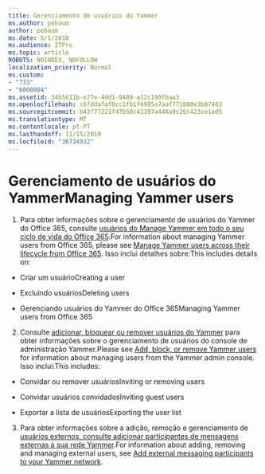 ```yaml
---
title: Gerenciamento de usuários do Yammer
ms.author: pebaum
author: pebaum
ms.date: 5/1/2018
ms.audience: ITPro
ms.topic: article
ROBOTS: NOINDEX, NOFOLLOW
localization_priority: Normal
ms.custom:
- "733"
- "6000004"
ms.assetid: 34b5611b-e77e-4dd1-9480-a12c190fbaa3
ms.openlocfilehash: c6fddafaf0cc1fb1f6985a7aaf771688e3b87483
ms.sourcegitcommit: b43f77221f47b50c41197a448a9c26c423ce1ad5
ms.translationtype: MT
ms.contentlocale: pt-PT
ms.lasthandoff: 11/15/2019
ms.locfileid: "36734932"
---
```

# <a name="managing-yammer-users"></a><span data-ttu-id="58f33-102">Gerenciamento de usuários do Yammer</span><span class="sxs-lookup"><span data-stu-id="58f33-102">Managing Yammer users</span></span>

1. <span data-ttu-id="58f33-103">Para obter informações sobre o gerenciamento de usuários do Yammer do Office 365, consulte [usuários do Manage Yammer em todo o seu ciclo de vida do Office 365](https://docs.microsoft.com/yammer/manage-yammer-users/manage-users-across-their-lifecycle).</span><span class="sxs-lookup"><span data-stu-id="58f33-103">For information about managing Yammer users from Office 365, please see [Manage Yammer users across their lifecycle from Office 365](https://docs.microsoft.com/yammer/manage-yammer-users/manage-users-across-their-lifecycle).</span></span> <span data-ttu-id="58f33-104">Isso inclui detalhes sobre:</span><span class="sxs-lookup"><span data-stu-id="58f33-104">This includes details on:</span></span>

  - <span data-ttu-id="58f33-105">Criar um usuário</span><span class="sxs-lookup"><span data-stu-id="58f33-105">Creating a user</span></span>

  - <span data-ttu-id="58f33-106">Excluindo usuários</span><span class="sxs-lookup"><span data-stu-id="58f33-106">Deleting users</span></span>

  - <span data-ttu-id="58f33-107">Gerenciando usuários do Yammer do Office 365</span><span class="sxs-lookup"><span data-stu-id="58f33-107">Managing Yammer users from Office 365</span></span>

2. <span data-ttu-id="58f33-108">Consulte [adicionar, bloquear ou remover usuários do Yammer](http://alchemyportal.azurewebsites.net/Rule/ManageYammer%20users%20across%20their%20lifecycle%20from%20Office%20365) para obter informações sobre o gerenciamento de usuários do console de administração Yammer.</span><span class="sxs-lookup"><span data-stu-id="58f33-108">Please see [Add, block, or remove Yammer users](http://alchemyportal.azurewebsites.net/Rule/ManageYammer%20users%20across%20their%20lifecycle%20from%20Office%20365) for information about managing users from the Yammer admin console.</span></span> <span data-ttu-id="58f33-109">Isso inclui:</span><span class="sxs-lookup"><span data-stu-id="58f33-109">This includes:</span></span>

  - <span data-ttu-id="58f33-110">Convidar ou remover usuários</span><span class="sxs-lookup"><span data-stu-id="58f33-110">Inviting or removing users</span></span>

  - <span data-ttu-id="58f33-111">Convidar usuários convidados</span><span class="sxs-lookup"><span data-stu-id="58f33-111">Inviting guest users</span></span>

  - <span data-ttu-id="58f33-112">Exportar a lista de usuários</span><span class="sxs-lookup"><span data-stu-id="58f33-112">Exporting the user list</span></span>

3. <span data-ttu-id="58f33-113">Para obter informações sobre a adição, remoção e gerenciamento de [usuários externos, consulte adicionar participantes de mensagens externas à sua rede Yammer](https://docs.microsoft.com/yammer/work-with-external-users/add-external-participants).</span><span class="sxs-lookup"><span data-stu-id="58f33-113">For information about adding, removing and managing external users, see [Add external messaging participants to your Yammer network](https://docs.microsoft.com/yammer/work-with-external-users/add-external-participants).</span></span>
